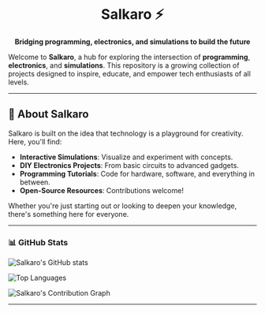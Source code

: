 <h1 align="center">Salkaro ⚡</h1>  

<p align="center"><strong>Bridging programming, electronics, and simulations to build the future</strong></p>

Welcome to **Salkaro**, a hub for exploring the intersection of **programming**, **electronics**, and **simulations**. This repository is a growing collection of projects designed to inspire, educate, and empower tech enthusiasts of all levels.  

---

## 🌟 About Salkaro  
Salkaro is built on the idea that technology is a playground for creativity. Here, you'll find:  
- **Interactive Simulations**: Visualize and experiment with concepts.  
- **DIY Electronics Projects**: From basic circuits to advanced gadgets.  
- **Programming Tutorials**: Code for hardware, software, and everything in between.  
- **Open-Source Resources**: Contributions welcome!  

Whether you're just starting out or looking to deepen your knowledge, there's something here for everyone.  

---

### 📊 GitHub Stats  

![Salkaro's GitHub stats](https://github-readme-stats.vercel.app/api?username=salkaro&show_icons=true&theme=tokyonight)  

![Top Languages](https://github-readme-stats.vercel.app/api/top-langs/?username=salkaro&layout=compact&theme=tokyonight)

![Salkaro's Contribution Graph](https://github-readme-streak-stats.herokuapp.com/?username=salkaro&theme=tokyonight)

---
